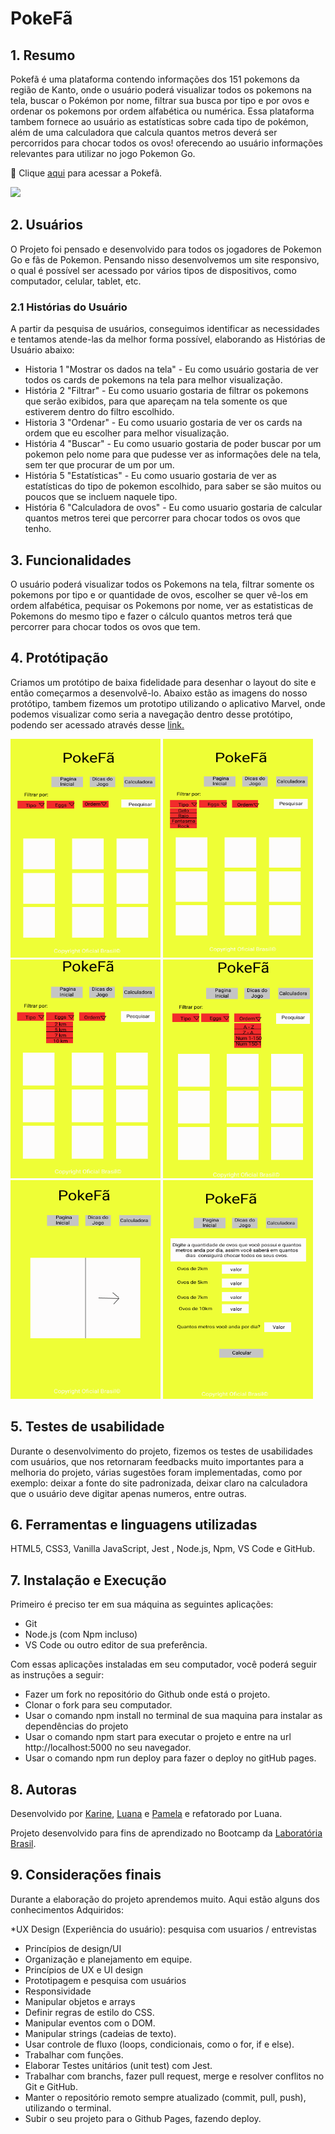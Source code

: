 # PokeFã

## 1. Resumo

Pokefã é uma plataforma contendo informações dos 151 pokemons da região de Kanto, onde o usuário poderá visualizar todos os pokemons na tela, buscar o Pokémon por nome, filtrar sua busca por tipo e por ovos e ordenar os pokemons por ordem alfabética ou numérica. Essa plataforma tambem fornece ao usuário as estatísticas sobre cada tipo de pokémon, além de uma calculadora que calcula quantos metros deverá ser percorridos para chocar todos os ovos! oferecendo ao usuário informações relevantes para utilizar no jogo Pokemon Go.

 :pushpin: Clique [aqui](https://luana-aredes.github.io/SAP004-data-lovers/) para acessar a Pokefã.

![](/src/images/gifDataLovers.gif)

## 2. Usuários

O Projeto foi pensado e desenvolvido para todos os jogadores de Pokemon Go e fãs de Pokemon. Pensando nisso desenvolvemos um site responsivo, o qual é possível ser acessado por vários tipos de dispositivos, como computador, celular, tablet, etc.

### 2.1 Histórias do Usuário

A partir da pesquisa de usuários, conseguimos identificar as necessidades e tentamos atende-las da melhor forma possível, elaborando as Histórias de Usuário abaixo:

* Historia 1 "Mostrar os dados na tela" - Eu como usuário gostaria de ver todos os cards de pokemons na tela para melhor visualização.
* História 2 "Filtrar" - Eu como usuario gostaria de filtrar os pokemons que serão exibidos, para que apareçam na tela somente os que estiverem dentro do filtro escolhido.
* Historia 3 "Ordenar" - Eu como usuario gostaria de ver os cards na ordem que eu escolher para melhor visualização.
* História 4 "Buscar" - Eu como usuario gostaria de poder buscar por um pokemon pelo nome para que pudesse ver as informações dele na tela, sem ter que procurar de um por um.
* História 5 "Estatísticas" - Eu como usuario gostaria de ver as estatísticas do tipo de pokemon escolhido, para saber se são muitos ou poucos que se incluem naquele tipo.
* História 6 "Calculadora de ovos" - Eu como usuario gostaria de calcular quantos metros terei que percorrer para chocar todos os ovos que tenho.

## 3. Funcionalidades

O usuário poderá visualizar todos os Pokemons na tela, filtrar somente os pokemons por tipo e or quantidade de ovos, escolher se quer vê-los em ordem alfabética, pequisar os Pokemons por nome, ver as estatisticas de Pokemons do mesmo tipo e fazer o cálculo quantos metros terá que percorrer para chocar todos os ovos que tem.

## 4. Protótipação

Criamos um protótipo de baixa fidelidade para desenhar o layout do site e então começarmos a desenvolvê-lo. Abaixo estão as imagens do nosso protótipo, tambem fizemos um prototipo utilizando o aplicativo Marvel, onde podemos visualizar como seria a navegação dentro desse protótipo, podendo ser acessado através desse [link.](https://marvelapp.com/4ff22g8)

 <img src="/Prototipo/home.png" alt="" width="240px" height="350px"> <img src="/Prototipo/filtroTipos.png" alt="" width="240px" height="350px"> <img src="/Prototipo/filtroEggs.png" alt="" width="240px" height="350px"> <img src="/Prototipo/ordenar.png" alt="" width="240px" height="350px">
 <img src="/Prototipo/dicas.png" alt="" width="240px" height="350px"> <img src="/Prototipo/calculadora1.png" alt="" width="240px" height="350px">


## 5. Testes de usabilidade

Durante o desenvolvimento do projeto, fizemos os testes de usabilidades com usuários, que nos retornaram feedbacks muito importantes para a melhoria do projeto, várias sugestões foram implementadas, como por exemplo: deixar a fonte do site padronizada, deixar claro na calculadora que o usuário deve digitar apenas numeros, entre outras.

## 6. Ferramentas e linguagens utilizadas

HTML5, CSS3, Vanilla JavaScript, Jest , Node.js, Npm, VS Code e GitHub.

## 7. Instalação e Execução

Primeiro é preciso ter em sua máquina as seguintes aplicações:

* Git 
* Node.js (com Npm incluso)
* VS Code ou outro editor de sua preferência.

Com essas aplicações instaladas em seu computador, você poderá seguir as instruções a seguir:

* Fazer um fork no repositório do Github onde está o projeto.
* Clonar o fork para seu computador.
* Usar o comando npm install no terminal de sua maquina para instalar as dependências do projeto
* Usar o comando npm start para executar o projeto e entre na url http://localhost:5000 no seu navegador.
* Usar o comando npm run deploy para fazer o deploy no gitHub pages.

## 8. Autoras

Desenvolvido por [Karine](https://github.com/kfsardela), [Luana](https://github.com/luana-aredes) e [Pamela](https://github.com/pamelagoncalves) e refatorado por Luana.

Projeto desenvolvido para fins de aprendizado no Bootcamp da [Laboratória Brasil](https://www.laboratoria.la/br). 

## 9. Considerações finais

Durante a elaboração do projeto aprendemos muito. Aqui estão alguns dos conhecimentos Adquiridos:

*UX Design (Experiência do usuário): pesquisa com usuarios / entrevistas
* Princípios de design/UI
* Organização e planejamento em equipe.
* Princípios de UX e UI design
* Prototipagem e pesquisa com usuários
* Responsividade
* Manipular objetos e arrays
* Definir regras de estilo do CSS.
* Manipular eventos com o DOM.
* Manipular strings (cadeias de texto).
* Usar controle de fluxo (loops, condicionais, como o for, if e else).
* Trabalhar com funções.
* Elaborar Testes unitários (unit test) com Jest.
* Trabalhar com branchs, fazer pull request, merge e resolver conflitos no Git e GitHub.
* Manter o repositório remoto sempre atualizado (commit, pull, push), utilizando o terminal.
* Subir o seu projeto para o Github Pages, fazendo deploy.






